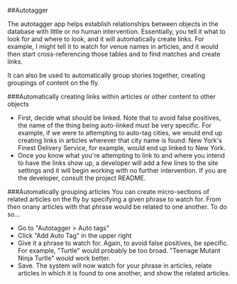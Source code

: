 ##Autotagger

The autotagger app helps establish relationships between objects in the database with little or no human intervention. 
Essentially, you tell it what to look for and where to look, and it will automatically create links. 
For example, I might tell it to watch for venue names in articles, and it would then start cross-referencing those tables and to find matches and create links.

It can also be used to automatically group stories together, creating groupings of content on the fly.

###Automatically creating links within articles or other content to other objects
* First, decide what should be linked. Note that to avoid false positives, the name of the thing being auto-linked must be very specific. For example, if we were to attempting to auto-tag cities, we would end up creating links in articles wherever that city name is found: New York's Finest Delivery Service, for example, would end up linked to New York.   
* Once you know what you're attempting to link to and where you intend to have the links show up, a developer will add a few lines to the site settings and it will begin working with no further intervention. If you are the developer, consult the project README.

###Automatically grouping articles
You can create micro-sections of related articles on the fly by specifying a given phrase to watch for. From then onany articles with that phrase would be related to one another. To do so...   

* Go to "Autotagger > Auto tags"
* Click "Add Auto Tag" in the upper right
* Give it a phrase to watch for. Again, to avoid false positives, be specific. For example, "Turtle" would probably be too broad. "Teenage Mutant Ninja Turtle" would work better.
* Save. The system will now watch for your phrase in articles, relate articles in which it is found to one another, and show the related articles.
